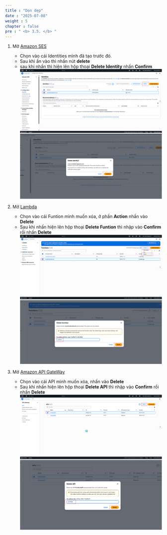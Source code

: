 ```yaml
---
title : "Dọn dẹp"
date : "2025-07-08"
weight : 5
chapter : false
pre : " <b> 3.5. </b> "
---
```


1. Mở [Amazon SES](https://ap-southeast-2.console.aws.amazon.com/ses/home?region=ap-southeast-2#/homepage)
    - Chọn vào cái Identities mình đã tạo trước đó.
    - Sau khi ấn vào thì nhấn nút **delete**
    - sau khi nhấn thì hiện lên hộp thoại **Delete Identity** nhấn **Confirm**
![Connect](/images/SES/4.5/4.5.1.png)
![Connect](/images/SES/4.5/4.5.2.png)

2. Mở [Lambda](https://ap-southeast-2.console.aws.amazon.com/lambda/home?region=ap-southeast-2#/discover)
    - Chọn vào cái Funtion mình muốn xóa, ở phần **Action** nhấn vào **Delete**
    - Sau khi nhấn hiện lên hộp thoại **Delete Funtion** thì nhập vào **Confirm** rồi nhấn **Delete**
![Connect](/images/SES/4.5/4.5.3.png)
![Connect](/images/SES/4.5/4.5.4.png)

3. Mở [Amazon API GateWay](https://ap-southeast-2.console.aws.amazon.com/apigateway/main/apis?region=ap-southeast-2)
    - Chọn vào cái API mình muốn xóa, nhấn vào **Delete**
    - Sau khi nhấn hiện lên hộp thoại **Delete API** thì nhập vào **Confirm** rồi nhấn **Delete**
![Connect](/images/SES/4.5/4.5.5.png)
![Connect](/images/SES/4.5/4.5.6.png)